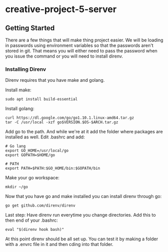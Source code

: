 # creative-project-5-server

## Getting Started

There are a few things that will make thing project easier. We will be loading in passwords using environment variables so that the passwords aren't stored in git. That means you will either need to pass the password when you issue the command or you will need to install direnv.

### Installing Direnv

Direnv requires that you have make and golang.

Install make:

```shell
sudo apt install build-essential
```

Install golang:

```shell
curl https://dl.google.com/go/go1.10.1.linux-amd64.tar.gz
tar -C /usr/local -xzf go$VERSION.$OS-$ARCH.tar.gz
```

Add go to the path. And while we're at it add the folder where packages are installed as well. Edit .bashrc and add:

```shell
# Go lang
export GO_HOME=/usr/local/go
export GOPATH=$HOME/go

# PATH
export PATH=$PATH:$GO_HOME/bin:$GOPATH/bin
```

Make your go workspace:

```shell
mkdir ~/go
```

Now that you have go and make installed you can install direnv through go:

```shell
go get github.com/direnv/direnv
```

Last step: Have direnv run everytime you change directories. Add this to then end of your .bashrc:

```shell
eval "$(direnv hook bash)"
```

At this point direnv should be all set up. You can test it by making a folder with a .envrc file in it and then cding into that folder.
